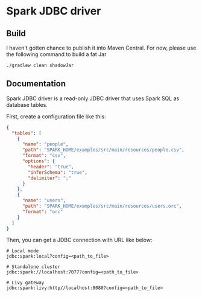 # Spark JDBC driver

## Build

I haven't gotten chance to publish it into Maven Central. For now, please use the following command to build a fat Jar 

````
./gradlew clean shadowJar
````

## Documentation

Spark JDBC driver is a read-only JDBC driver that uses Spark SQL as database tables.

First, create a configuration file like this:

```json
{
  "tables": [
    {
      "name": "people",
      "path": "SPARK_HOME/examples/src/main/resources/people.csv",
      "format": "csv",
      "options": {
        "header": "true",
        "inferSchema": "true",
        "delimiter": ";"
      }
    },
    {
      "name": "users",
      "path": "SPARK_HOME/examples/src/main/resources/users.orc",
      "format": "orc"
    }
  ]
}
```

Then, you can get a JDBC connection with URL like below:

```
# Local mode
jdbc:spark:local?config=<path_to_file>

# Standalone cluster
jdbc:spark://localhost:7077?config=<path_to_file>

# Livy gateway
jdbc:spark:livy:http//localhost:8080?config=<path_to_file>
```
